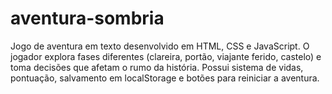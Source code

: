 # aventura-sombria
Jogo de aventura em texto desenvolvido em HTML, CSS e JavaScript. O jogador explora fases diferentes (clareira, portão, viajante ferido, castelo) e toma decisões que afetam o rumo da história. Possui sistema de vidas, pontuação, salvamento em localStorage e botões para reiniciar a aventura.
